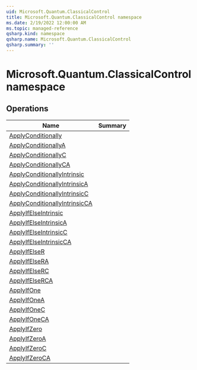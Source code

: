 ```yaml
---
uid: Microsoft.Quantum.ClassicalControl
title: Microsoft.Quantum.ClassicalControl namespace
ms.date: 2/19/2022 12:00:00 AM
ms.topic: managed-reference
qsharp.kind: namespace
qsharp.name: Microsoft.Quantum.ClassicalControl
qsharp.summary: ''
---
```


# Microsoft.Quantum.ClassicalControl namespace




<!-- summaries -->

## Operations

| Name | Summary |
|------|---------|
|[ApplyConditionally](xref:Microsoft.Quantum.ClassicalControl.ApplyConditionally) | |
|[ApplyConditionallyA](xref:Microsoft.Quantum.ClassicalControl.ApplyConditionallyA) | |
|[ApplyConditionallyC](xref:Microsoft.Quantum.ClassicalControl.ApplyConditionallyC) | |
|[ApplyConditionallyCA](xref:Microsoft.Quantum.ClassicalControl.ApplyConditionallyCA) | |
|[ApplyConditionallyIntrinsic](xref:Microsoft.Quantum.ClassicalControl.ApplyConditionallyIntrinsic) | |
|[ApplyConditionallyIntrinsicA](xref:Microsoft.Quantum.ClassicalControl.ApplyConditionallyIntrinsicA) | |
|[ApplyConditionallyIntrinsicC](xref:Microsoft.Quantum.ClassicalControl.ApplyConditionallyIntrinsicC) | |
|[ApplyConditionallyIntrinsicCA](xref:Microsoft.Quantum.ClassicalControl.ApplyConditionallyIntrinsicCA) | |
|[ApplyIfElseIntrinsic](xref:Microsoft.Quantum.ClassicalControl.ApplyIfElseIntrinsic) | |
|[ApplyIfElseIntrinsicA](xref:Microsoft.Quantum.ClassicalControl.ApplyIfElseIntrinsicA) | |
|[ApplyIfElseIntrinsicC](xref:Microsoft.Quantum.ClassicalControl.ApplyIfElseIntrinsicC) | |
|[ApplyIfElseIntrinsicCA](xref:Microsoft.Quantum.ClassicalControl.ApplyIfElseIntrinsicCA) | |
|[ApplyIfElseR](xref:Microsoft.Quantum.ClassicalControl.ApplyIfElseR) | |
|[ApplyIfElseRA](xref:Microsoft.Quantum.ClassicalControl.ApplyIfElseRA) | |
|[ApplyIfElseRC](xref:Microsoft.Quantum.ClassicalControl.ApplyIfElseRC) | |
|[ApplyIfElseRCA](xref:Microsoft.Quantum.ClassicalControl.ApplyIfElseRCA) | |
|[ApplyIfOne](xref:Microsoft.Quantum.ClassicalControl.ApplyIfOne) | |
|[ApplyIfOneA](xref:Microsoft.Quantum.ClassicalControl.ApplyIfOneA) | |
|[ApplyIfOneC](xref:Microsoft.Quantum.ClassicalControl.ApplyIfOneC) | |
|[ApplyIfOneCA](xref:Microsoft.Quantum.ClassicalControl.ApplyIfOneCA) | |
|[ApplyIfZero](xref:Microsoft.Quantum.ClassicalControl.ApplyIfZero) | |
|[ApplyIfZeroA](xref:Microsoft.Quantum.ClassicalControl.ApplyIfZeroA) | |
|[ApplyIfZeroC](xref:Microsoft.Quantum.ClassicalControl.ApplyIfZeroC) | |
|[ApplyIfZeroCA](xref:Microsoft.Quantum.ClassicalControl.ApplyIfZeroCA) | |


<!-- /summaries -->
